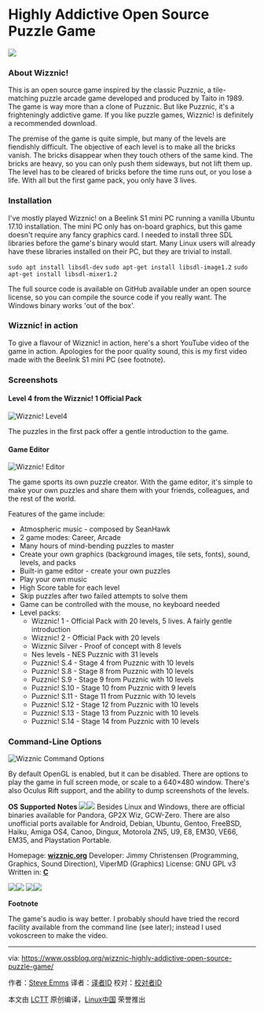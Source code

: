 Highly Addictive Open Source Puzzle Game
======
![](https://i0.wp.com/www.ossblog.org/wp-content/uploads/2017/10/Wizznic-Level4.png?resize=640%2C400&ssl=1)

### About Wizznic!

This is an open source game inspired by the classic Puzznic, a tile-matching puzzle arcade game developed and produced by Taito in 1989. The game is way more than a clone of Puzznic. But like Puzznic, it's a frighteningly addictive game. If you like puzzle games, Wizznic! is definitely a recommended download.

The premise of the game is quite simple, but many of the levels are fiendishly difficult. The objective of each level is to make all the bricks vanish. The bricks disappear when they touch others of the same kind. The bricks are heavy, so you can only push them sideways, but not lift them up. The level has to be cleared of bricks before the time runs out, or you lose a life. With all but the first game pack, you only have 3 lives.

### Installation

I've mostly played Wizznic! on a Beelink S1 mini PC running a vanilla Ubuntu 17.10 installation. The mini PC only has on-board graphics, but this game doesn't require any fancy graphics card. I needed to install three SDL libraries before the game's binary would start. Many Linux users will already have these libraries installed on their PC, but they are trivial to install.

`sudo apt install libsdl-dev`
`sudo apt-get install libsdl-image1.2`
`sudo apt-get install libsdl-mixer1.2`

The full source code is available on GitHub available under an open source license, so you can compile the source code if you really want. The Windows binary works 'out of the box'.

### Wizznic! in action

To give a flavour of Wizznic! in action, here's a short YouTube video of the game in action. Apologies for the poor quality sound, this is my first video made with the Beelink S1 mini PC (see footnote).

### Screenshots

#### Level 4 from the Wizznic! 1 Official Pack

![Wizznic! Level4][1]

The puzzles in the first pack offer a gentle introduction to the game.

#### Game Editor

![Wizznic! Editor][2]

The game sports its own puzzle creator. With the game editor, it's simple to make your own puzzles and share them with your friends, colleagues, and the rest of the world.

Features of the game include:

  * Atmospheric music - composed by SeanHawk
  * 2 game modes: Career, Arcade
  * Many hours of mind-bending puzzles to master
  * Create your own graphics (background images, tile sets, fonts), sound, levels, and packs
  * Built-in game editor - create your own puzzles
  * Play your own music
  * High Score table for each level
  * Skip puzzles after two failed attempts to solve them
  * Game can be controlled with the mouse, no keyboard needed
  * Level packs:
    * Wizznic! 1 - Official Pack with 20 levels, 5 lives. A fairly gentle introduction
    * Wizznic! 2 - Official Pack with 20 levels
    * Wizznic Silver - Proof of concept with 8 levels
    * Nes levels - NES Puzznic with 31 levels
    * Puzznic! S.4 - Stage 4 from Puzznic with 10 levels
    * Puzznic! S.8 - Stage 8 from Puzznic with 10 levels
    * Puzznic! S.9 - Stage 9 from Puzznic with 10 levels
    * Puzznic! S.10 - Stage 10 from Puzznic with 9 levels
    * Puzznic! S.11 - Stage 11 from Puzznic with 10 levels
    * Puzznic! S.12 - Stage 12 from Puzznic with 10 levels
    * Puzznic! S.13 - Stage 13 from Puzznic with 10 levels
    * Puzznic! S.14 - Stage 14 from Puzznic with 10 levels



### Command-Line Options

![Wizznic Command Options][3]

By default OpenGL is enabled, but it can be disabled. There are options to play the game in full screen mode, or scale to a 640×480 window. There's also Oculus Rift support, and the ability to dump screenshots of the levels.

**OS** **Supported** **Notes** ![][4]![][5] Besides Linux and Windows, there are official binaries available for Pandora, GP2X Wiz, GCW-Zero. There are also unofficial ports available for Android, Debian, Ubuntu, Gentoo, FreeBSD, Haiku, Amiga OS4, Canoo, Dingux, Motorola ZN5, U9, E8, EM30, VE66, EM35, and Playstation Portable.

Homepage: **[wizznic.org][6]**
Developer: Jimmy Christensen (Programming, Graphics, Sound Direction), ViperMD (Graphics)
License: GNU GPL v3
Written in: **[C][7]**

![][8]![][5] ![][9]![][10]

**Footnote**

The game's audio is way better. I probably should have tried the record facility available from the command line (see later); instead I used vokoscreen to make the video.


--------------------------------------------------------------------------------

via: https://www.ossblog.org/wizznic-highly-addictive-open-source-puzzle-game/

作者：[Steve Emms][a]
译者：[译者ID](https://github.com/译者ID)
校对：[校对者ID](https://github.com/校对者ID)

本文由 [LCTT](https://github.com/LCTT/TranslateProject) 原创编译，[Linux中国](https://linux.cn/) 荣誉推出

[a]:https://www.ossblog.org/author/steve/
[1]:https://i0.wp.com/www.ossblog.org/wp-content/uploads/2017/10/Wizznic-Level4.png?resize=640%2C510&ssl=1
[2]:https://i0.wp.com/www.ossblog.org/wp-content/uploads/2017/10/Wizznic-Editor.png?resize=640%2C510&ssl=1
[3]:https://i2.wp.com/www.ossblog.org/wp-content/uploads/2017/10/Wizznic-CommandOptions.png?resize=800%2C397&ssl=1
[4]:https://i1.wp.com/www.ossblog.org/wp-content/uploads/2017/01/linux.png?resize=48%2C48&ssl=1
[5]:https://i2.wp.com/www.ossblog.org/wp-content/uploads/2017/01/tick.png?resize=49%2C48&ssl=1
[6]:http://wizznic.org/
[7]:https://www.ossblog.org/c-programming-language-profile/
[8]:https://i2.wp.com/www.ossblog.org/wp-content/uploads/2017/01/windows.png?resize=48%2C48&ssl=1
[9]:https://i0.wp.com/www.ossblog.org/wp-content/uploads/2017/01/apple_green.png?resize=48%2C48&ssl=1
[10]:https://i1.wp.com/www.ossblog.org/wp-content/uploads/2017/01/cross.png?resize=48%2C48&ssl=1
